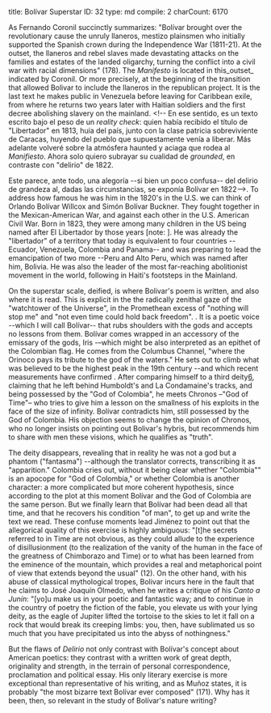 title:          ​Bolívar Superstar
ID:             32
type:           md
compile:        2
charCount:      6170


As Fernando Coronil succinctly summarizes: "Bolívar brought over the revolutionary cause the unruly llaneros, mestizo plainsmen who initially supported the Spanish crown during the Independence War (1811-21). At the outset, the llaneros and rebel slaves made devastating attacks on the families and estates of the landed oligarchy, turning the conflict into a civil war with racial dimensions" (178). The _Manifesto_ is located in this_outset_ indicated by Coronil. Or more precisely, at the beginning of the transition that allowed Bolivar to include the llaneros in the republican project. It is the last text he makes public in Venezuela before leaving for Caribbean exile, from where he returns two years later with Haitian soldiers and the first decree abolishing slavery on the mainland. <!-- En ese sentido, es un texto escrito bajo el peso de un *reality check*: quien había recibido el título de "Libertador" en 1813, huía del país, junto con la clase patricia sobreviviente de Caracas, huyendo del pueblo que supuestamente venía a liberar. Más adelante volveré sobre la atmósfera haunted y aciaga que rodea al _Manifiesto_. Ahora solo quiero subrayar su cualidad de _grounded_, en contraste con "delirio" de 1822.


Este parece, ante todo, una alegoría --si bien un poco confusa-- del delirio de grandeza al, dadas las circunstancias, se exponía Bolívar en 1822-->. To address how famous he was him in the 1820's in the U.S. we can think of Orlando Bolívar Willcox and Simón Bolívar Buckner. They fought together in the Mexican-American War, and against each other in the U.S. American Civil War. Born in 1823, they were among many children in the US being named after El Libertador by those years [note: <!-- BY 'George Azcarate' Harper's ferry, the site of Abolitionist John Brown's slave rebellion was also named after Simon Bolivar. http://www.bolivarwv.org/the-name.html' + Lord Byron-->]. He was already the "libertador" of a territory that today is equivalent to four countries --Ecuador, Venezuela, Colombia and Panama-- and was preparing to lead the emancipation of two more --Peru and Alto Peru, which was named after him, Bolivia. He was also the leader of the most far-reaching abolitionist movement in the world, following in Haiti's footsteps in the Mainland. <!-- Es un hombre cercano a la gloria, querido por su pueblo, reconocido por las potencias del Atlántico Norte, e ídolo de poetas y guerreros. Muy lejano de quien salía al exilio en 1814, desprestigiado ante la opinión pública internacional, perseguido por la parte más oprimida de su "pueblo" y bajo amenaza de fusilamiento por sus propios soldados <referencias>-->

On the superstar scale, deified, is where Bolivar's poem is written, and also where it is read. This is explicit in the the radically zenithal gaze of the "watchtower of the Universe", in the Promethean excess of "nothing will stop me" and "not even time could hold back freedom". <!-- Pero es un rasgo que recorre todo el poema-->. It is a poetic voice --which I will call Bolívar-- that rubs shoulders with the gods and accepts no lessons from them. Bolívar comes wrapped in an accessory of the emissary of the gods, Iris -–which might be also interpreted as an epithet of the Colombian flag. He comes from the Columbus Channel, "where the Orinoco pays its tribute to the god of the waters." He sets out to climb what was believed to be the highest peak in the 19th century --and which recent measurements have confirmed <reference>. After comparing himself to a third deity[6](#ftn12), claiming that he left behind Humboldt's and La Condamaine's tracks, and being possessed by the "God of Colombia", he meets Chronos –"God of Time"– who tries to give him a lesson on the smallness of his exploits in the face of the size of infinity. Bolívar contradicts him, still possessed by the God of Colombia. His objection seems to change the opinion of Chronos, who no longer insists on pointing out Bolivar's hybris, but recommends him to share with men these visions, which he qualifies as "truth". 

The deity disappears, revealing that in reality he was not a god but a phantom ("fantasma") --although the translator corrects, transcribing it as "apparition." Colombia cries out, without it being clear whether "Colombia"" is an apocope for "God of Colombia," or whether Colombia is another character: a more complicated but more coherent hypothesis, since according to the plot at this moment Bolívar and the God of Colombia are the same person. But we finally learn that Bolívar had been dead all that time, and that he recovers his condition "of man", to get up and write the text we read. These confuse moments lead Jiménez to point out that the allegorical quality of this exercise is highly ambiguous: "[t]he secrets referred to in Time are not obvious, as they could allude to the experience of disillusionment (to the realization of the vanity of the human in the face of the greatness of Chimborazo and Time) or to what has been learned from the eminence of the mountain, which provides a real and metaphorical point of view that extends beyond the usual" (12). On the other hand, with his abuse of classical mythological tropes, Bolivar incurs here in the fault that he claims to José Joaquín Olmedo, when he writes a critique of his _Canto a Junín_: "[yo]u make us in your poetic and fantastic way; and to continue in the country of poetry the fiction of the fable, you elevate us with your lying deity, as the eagle of Jupiter lifted the tortoise to the skies to let it fall on a rock that would break its creeping limbs: you, then, have sublimated us so much that you have precipitated us into the abyss of nothingness." 

But the flaws of _Delirio_ not only contrast with Bolívar's concept about American poetics: they contrast with a written work of great depth, originality and strength, in the terrain of personal correspondence, proclamation and political essay. His only literary exercise is more exceptional than representative of his writing, and as Muñoz states, it is probably "the most bizarre text Bolívar ever composed" (171). Why has it been, then, so relevant in the study of Bolívar's nature writing?